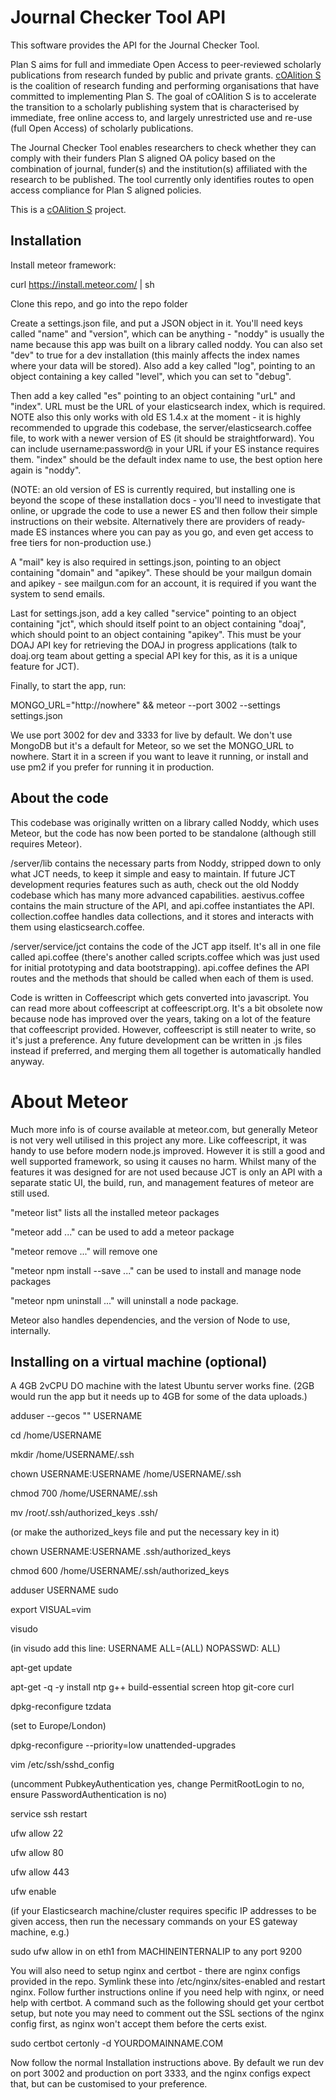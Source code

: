 # Journal Checker Tool API

This software provides the API for the Journal Checker Tool.

Plan S aims for full and immediate Open Access to peer-reviewed scholarly publications from research funded by public 
and private grants. [cOAlition S](https://www.coalition-s.org/) is the coalition of research funding and performing 
organisations that have committed to implementing Plan S. The goal of cOAlition S is to accelerate the transition to a 
scholarly publishing system that is characterised by immediate, free online access to, and largely unrestricted use and 
re-use (full Open Access) of scholarly publications.

The Journal Checker Tool enables researchers to check whether they can comply with their funders Plan S aligned OA 
policy based on the combination of journal, funder(s) and the institution(s) affiliated with the research to be 
published. The tool currently only identifies routes to open access compliance for Plan S aligned policies.

This is a [cOAlition S](https://www.coalition-s.org/) project.


## Installation

Install meteor framework:

curl https://install.meteor.com/ | sh

Clone this repo, and go into the repo folder

Create a settings.json file, and put a JSON object in it. You'll need keys 
called "name" and "version", which can be anything - "noddy" is usually the name 
because this app was built on a library called noddy. You can also set "dev" to 
true for a dev installation (this mainly affects the index names where your data 
will be stored). Also add a key called "log", pointing to an object containing a 
key called "level", which you can set to "debug".

Then add a key called "es" pointing to an object containing "urL" and "index". 
URL must be the URL of your elasticsearch index, which is required. NOTE also 
this only works with old ES 1.4.x at the moment - it is highly recommended to 
upgrade this codebase, the server/elasticsearch.coffee file, to work with a 
newer version of ES (it should be straightforward). You can include 
username:password@ in your URL if your ES instance requires them. "index" should 
be the default index name to use, the best option here again is "noddy".

(NOTE: an old version of ES is currently required, but installing one is beyond 
the scope of these installation docs - you'll need to investigate that online, 
or upgrade the code to use a newer ES and then follow their simple instructions 
on their website. Alternatively there are providers of ready-made ES instances 
where you can pay as you go, and even get access to free tiers for 
non-production use.)

A "mail" key is also required in settings.json, pointing to an object containing 
"domain" and "apikey". These should be your mailgun domain and apikey - see 
mailgun.com for an account, it is required if you want the system to send emails.

Last for settings.json, add a key called "service" pointing to an object 
containing "jct", which should itself point to an object containing "doaj", 
which should point to an object containing "apikey". This must be your DOAJ API 
key for retrieving the DOAJ in progress applications (talk to doaj.org team 
about getting a special API key for this, as it is a unique feature for JCT).

Finally, to start the app, run:

MONGO_URL="http://nowhere" && meteor --port 3002 --settings settings.json

We use port 3002 for dev and 3333 for live by default. We don't use MongoDB but 
it's a default for Meteor, so we set the MONGO_URL to nowhere. Start it in a 
screen if you want to leave it running, or install and use pm2 if you prefer 
for running it in production.


## About the code

This codebase was originally written on a library called Noddy, which uses 
Meteor, but the code has now been ported to be standalone (although still 
requires Meteor).

/server/lib contains the necessary parts from Noddy, stripped 
down to only what JCT needs, to keep it simple and easy to maintain. If future 
JCT development requries features such as auth, check out the old Noddy codebase 
which has many more advanced capabilities. aestivus.coffee contains the main 
structure of the API, and api.coffee instantiates the API. collection.coffee 
handles data collections, and it stores and interacts with them using 
elasticsearch.coffee.

/server/service/jct contains the code of the JCT app itself. It's all in one 
file called api.coffee (there's another called scripts.coffee which was just 
used for initial prototyping and data bootstrapping). api.coffee defines the 
API routes and the methods that should be called when each of them is used.

Code is written in Coffeescript which gets converted into javascript. You can 
read more about coffeescript at coffeescript.org. It's a bit obsolete now 
because node has improved over the years, taking on a lot of the feature that 
coffeescript provided. However, coffeescript is still neater to write, so it's 
just a preference. Any future development can be written in .js files instead 
if preferred, and merging them all together is automatically handled anyway.


# About Meteor

Much more info is of course available at meteor.com, but generally Meteor is not 
very well utilised in this project any more. Like coffeescript, it was handy to 
use before modern node.js improved. However it is still a good and well 
supported framework, so using it causes no harm. Whilst many of the features it 
was designed for are not used because JCT is only an API with a separate static 
UI, the build, run, and management features of meteor are still used.

"meteor list" lists all the installed meteor packages

"meteor add ..." can be used to add a meteor package

"meteor remove ..." will remove one

"meteor npm install --save ..." can be used to install and manage node packages

"meteor npm uninstall ..." will uninstall a node package.

Meteor also handles dependencies, and the version of Node to use, internally.


## Installing on a virtual machine (optional)

A 4GB 2vCPU DO machine with the latest Ubuntu server works fine.
(2GB would run the app but it needs up to 4GB for some of the data uploads.)

adduser --gecos "" USERNAME

cd /home/USERNAME

mkdir /home/USERNAME/.ssh

chown USERNAME:USERNAME /home/USERNAME/.ssh

chmod 700 /home/USERNAME/.ssh

mv /root/.ssh/authorized_keys .ssh/

(or make the authorized_keys file and put the necessary key in it)

chown USERNAME:USERNAME .ssh/authorized_keys

chmod 600 /home/USERNAME/.ssh/authorized_keys

adduser USERNAME sudo

export VISUAL=vim

visudo

(in visudo add this line: USERNAME ALL=(ALL) NOPASSWD: ALL)

apt-get update

apt-get -q -y install ntp g++ build-essential screen htop git-core curl

dpkg-reconfigure tzdata

(set to Europe/London)

dpkg-reconfigure --priority=low unattended-upgrades

vim /etc/ssh/sshd_config

(uncomment PubkeyAuthentication yes, change PermitRootLogin to no, ensure PasswordAuthentication is no)

service ssh restart

ufw allow 22

ufw allow 80

ufw allow 443

ufw enable

(if your Elasticsearch machine/cluster requires specific IP addresses to be 
given access, then run the necessary commands on your ES gateway machine, e.g.)

sudo ufw allow in on eth1 from MACHINEINTERNALIP to any port 9200

You will also need to setup nginx and certbot - there are nginx configs provided 
in the repo. Symlink these into /etc/nginx/sites-enabled and restart nginx. 
Follow further instructions online if you need help with nginx, or need help 
with certbot. A command such as the following should get your certbot setup, 
but note you may need to comment out the SSL sections of the nginx config first, 
as nginx won't accept them before the certs exist.

sudo certbot certonly -d YOURDOMAINNAME.COM

Now follow the normal Installation instructions above. By default we run dev on 
port 3002 and production on port 3333, and the nginx configs expect that, but 
can be customised to your preference.